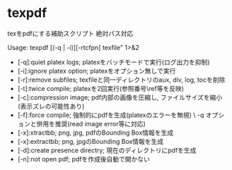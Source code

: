 # texpdf
texをpdfにする補助スクリプト 絶対パス対応

Usage: texpdf [(-q | -i)][-rtcfpn] texfile" 1>&2
- [-q]:quiet platex logs; platexをバッチモードで実行(ログ出力を抑制)
- [-i]:ignore platex option; platexをオプション無しで実行
- [-r]:remove subfiles; texfileと同一ディレクトリのaux, div, log, tocを削除
- [-t]:twice compile; platexを2回実行(参照番号\\ref等を反映)
- [-c]:compression image; pdf内部の画像を圧縮し, ファイルサイズを縮小(表示ズレの可能性あり)
- [-f]:force compile; 強制的にpdfを生成(platexのエラーを無視)
\     -q オプションと併用を推奨(read image error等に対応)
- [-x]:xtractbb; png, jpg, pdfのBounding Box情報を生成
- [-x]:extractbb; png, jpgのBounding Box情報を生成
- [-d]:create presence directry; 現在のディレクトリにpdfを生成
- [-n]:not open pdf; pdfを作成後自動で開かない
